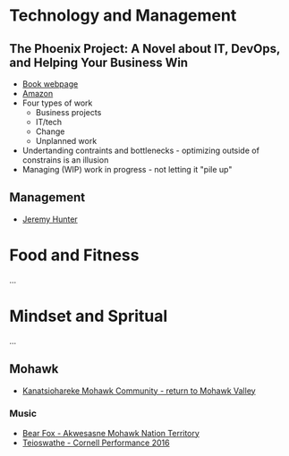 # Technology and Management 

## The Phoenix Project: A Novel about IT, DevOps, and Helping Your Business Win
- [Book webpage](https://itrevolution.com/the-phoenix-project/)
- [Amazon](https://www.amazon.com/dp/B078Y98RG8/ref=cm_sw_em_r_mt_dp_HcddGbKMGHM26)
- Four types of work
  - Business projects
  - IT/tech
  - Change
  - Unplanned work
- Undertanding contraints and bottlenecks - optimizing outside of constrains is an illusion
- Managing (WIP) work in progress - not letting it "pile up" 

## Management
- [Jeremy Hunter](https://jeremyhunter.net/about/)

# Food and Fitness
...

# Mindset and Spritual 
...

## Mohawk
- [Kanatsiohareke Mohawk Community - return to Mohawk Valley](https://www.mohawkcommunity.org/)
### Music
- [Bear Fox - Akwesasne Mohawk Nation Territory](https://bearfoxmusic.com/home)
- [Teioswathe - Cornell Performance 2016](https://youtu.be/xs1UhsIPCcI)

